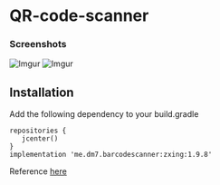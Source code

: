 # QR-code-scanner



### Screenshots
![Imgur](https://i.imgur.com/6hoqoP3l.png)
![Imgur](https://i.imgur.com/6x6UhTAl.png)

## Installation
Add the following dependency to your build.gradle
```
repositories {
   jcenter()
}
implementation 'me.dm7.barcodescanner:zxing:1.9.8'
```

Reference
[here](https://github.com/dm77/barcodescanner)
